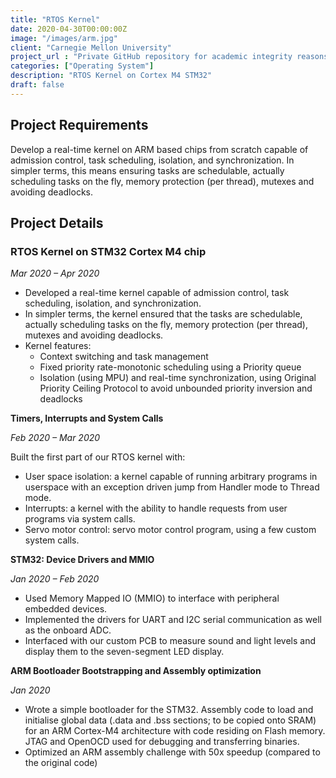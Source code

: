 ```yaml
---
title: "RTOS Kernel"
date: 2020-04-30T00:00:00Z
image: "/images/arm.jpg"
client: "Carnegie Mellon University"
project_url : "Private GitHub repository for academic integrity reasons"
categories: ["Operating System"]
description: "RTOS Kernel on Cortex M4 STM32"
draft: false
---
```


## Project Requirements 


Develop a real-time kernel on ARM based chips from scratch capable of admission control, task scheduling, isolation, and synchronization. In simpler terms, this means ensuring tasks are schedulable, actually scheduling tasks on the fly, memory protection (per thread), mutexes and avoiding deadlocks.

## Project Details

### RTOS Kernel on STM32 Cortex M4 chip

_Mar 2020 – Apr 2020_
- Developed a real-time kernel capable of admission control, task scheduling, isolation, and synchronization.
- In simpler terms, the kernel ensured that the tasks are schedulable, actually scheduling tasks on the fly, memory protection (per thread), mutexes and avoiding deadlocks.
- Kernel features:
    - Context switching and task management
    - Fixed priority rate-monotonic scheduling using a Priority queue
    - Isolation (using MPU) and real-time synchronization, using Original Priority Ceiling Protocol to avoid unbounded priority inversion and deadlocks 


**Timers, Interrupts and System Calls**

_Feb 2020 – Mar 2020_

Built the first part of our RTOS kernel with:

- User space isolation: a kernel capable of running arbitrary programs in userspace with an exception driven jump from Handler mode to Thread mode.
- Interrupts: a kernel with the ability to handle requests from user programs via system calls.
- Servo motor control: servo motor control program, using a few custom system calls. 


**STM32: Device Drivers and MMIO**

_Jan 2020 – Feb 2020_

- Used Memory Mapped IO (MMIO) to interface with peripheral embedded devices.
- Implemented the drivers for UART and I2C serial communication as well as the onboard ADC.
- Interfaced with our custom PCB to measure sound and light levels and display them to the seven-segment LED display. 


**ARM Bootloader Bootstrapping and Assembly optimization**

_Jan 2020_

- Wrote a simple bootloader for the STM32. Assembly code to load and initialise global data (.data and .bss sections; to be copied onto SRAM) for an ARM Cortex-M4 architecture with code residing on Flash memory. JTAG and OpenOCD used for debugging and transferring binaries.
- Optimized an ARM assembly challenge with 50x speedup (compared to the original code) 
